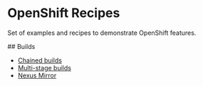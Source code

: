 # OpenShift Recipes

Set of examples and recipes to demonstrate OpenShift features.

## Builds

* [Chained builds](./builds/chained-builds)
* [Multi-stage builds](./builds/multi-stage-builds)
* [Nexus Mirror](./builds/nexus-mirror)
